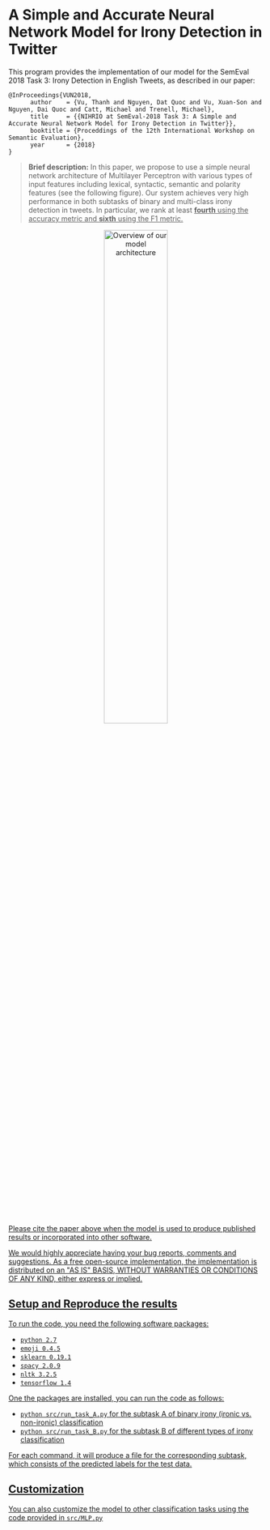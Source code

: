 
# A Simple and Accurate Neural Network Model for Irony Detection in Twitter

This program provides the implementation of our model for the SemEval 2018 Task 3: Irony Detection in English Tweets, as described in our paper:

    @InProceedings{VUN2018,
          author    = {Vu, Thanh and Nguyen, Dat Quoc and Vu, Xuan-Son and Nguyen, Dai Quoc and Catt, Michael and Trenell, Michael},
          title     = {{NIHRIO at SemEval-2018 Task 3: A Simple and Accurate Neural Network Model for Irony Detection in Twitter}},
          booktitle = {Proceddings of the 12th International Workshop on Semantic Evaluation},
          year      = {2018}
    }

> **Brief description:** In this paper, we propose to use a simple neural network architecture of Multilayer Perceptron with various types of input features including lexical, syntactic, semantic and polarity features (see the following figure). Our system achieves very high performance in both subtasks of binary and multi-class irony detection in tweets. In particular, we rank at least **<u>fourth** using the accuracy metric and **<u>sixth** using the F1 metric. 

<p align="center">
    <img src="https://github.com/NIHRIO/IronyDetectionInTwitter/blob/master/description/mlp.png" alt="Overview of our model architecture" width="50%"/>
</p>

Please cite the paper above when the model is used to produce published results or incorporated into other software. 

We would highly appreciate having your bug reports, comments and suggestions. As a free open-source implementation, the implementation is distributed on an "AS IS" BASIS, WITHOUT WARRANTIES OR CONDITIONS OF ANY KIND, either express or implied.

## Setup and Reproduce the results
To run the code, you need the following software packages:

- `python 2.7`
- `emoji 0.4.5`
- `sklearn 0.19.1`
- `spacy 2.0.9`
- `nltk 3.2.5`
- `tensorflow 1.4`

One the packages are installed, you can run the code as follows:
- `python src/run_task_A.py` for the subtask A of binary irony (ironic vs. non-ironic) classification
- `python src/run_task_B.py` for the subtask B of different types of irony classification

For each command, it will produce a file for the corresponding subtask, which consists of the predicted labels for the test data. 

## Customization 
You can also customize the model to other classification tasks using the code provided in `src/MLP.py`
